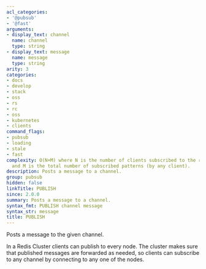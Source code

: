 ```yaml
---
acl_categories:
- '@pubsub'
- '@fast'
arguments:
- display_text: channel
  name: channel
  type: string
- display_text: message
  name: message
  type: string
arity: 3
categories:
- docs
- develop
- stack
- oss
- rs
- rc
- oss
- kubernetes
- clients
command_flags:
- pubsub
- loading
- stale
- fast
complexity: O(N+M) where N is the number of clients subscribed to the receiving channel
  and M is the total number of subscribed patterns (by any client).
description: Posts a message to a channel.
group: pubsub
hidden: false
linkTitle: PUBLISH
since: 2.0.0
summary: Posts a message to a channel.
syntax_fmt: PUBLISH channel message
syntax_str: message
title: PUBLISH
---
```

Posts a message to the given channel.

In a Redis Cluster clients can publish to every node. The cluster makes sure
that published messages are forwarded as needed, so clients can subscribe to any
channel by connecting to any one of the nodes.
